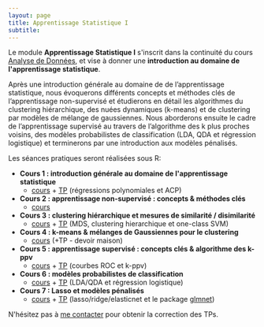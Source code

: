 ```yaml
---
layout: page
title: Apprentissage Statistique I
subtitle:
---
```


Le module **Apprentissage Statistique I** s'inscrit dans la continuité du cours [Analyse de Données](https://formations.univ-grenoble-alpes.fr/fr/catalogue-2021/master-XB/master-mathematiques-et-applications-IAQKA8QE/parcours-statistique-et-sciences-de-sonnees-ssd-IB9H3QIQ/ue-analyse-des-donnees-IGKV3868.html), et vise à donner une **introduction au domaine de l'apprentissage statistique**.

Après une introduction générale au domaine de de l’apprentissage statistique, nous évoquerons différents concepts et méthodes clés de l’apprentissage non-supervisé et étudierons en détail les algorithmes du clustering hiérarchique, des nuées dynamiques (k-means) et de clustering par modèles de mélange de gaussiennes. Nous aborderons ensuite le cadre de l’apprentissage supervisé au travers de l’algorithme des k plus proches voisins, des modèles probabilistes de classification (LDA, QDA et régression logistique) et terminerons par une introduction aux modèles pénalisés.

Les séances pratiques seront réalisées sous R:

* **Cours 1 : introduction générale au domaine de l'apprentissage statistique**
	* [cours](https://pmahe.github.io/data/teaching/app-stat-1/intro_ml.pdf) + [TP](https://pmahe.github.io/data/teaching/app-stat-1/TP1.zip) (régressions polynomiales et ACP)
* **Cours 2 : apprentissage non-supervisé : concepts & méthodes clés**
	* [cours](https://pmahe.github.io/data/teaching/app-stat-1/unsupervised.pdf)
* **Cours 3 : clustering hiérarchique et mesures de similarité / disimilarité**
	* [cours](https://pmahe.github.io/data/teaching/app-stat-1/hclust-distances.pdf) + [TP](https://pmahe.github.io/data/teaching/app-stat-1/TP1.zip) (MDS, clustering hierarchique et one-class SVM)
* **Cours 4 : k-means & mélanges de Gaussiennes pour le clustering**
	* [cours](https://pmahe.github.io/data/teaching/app-stat-1/kmeans-mog.pdf) (+TP - devoir maison) 
* **Cours 5 : apprentissage supervisé : concepts clés & algorithme des k-ppv**
	* [cours](https://pmahe.github.io/data/teaching/app-stat-1/supervised.pdf) + [TP](https://pmahe.github.io/data/teaching/app-stat-1/TP4.zip) (courbes ROC et k-ppv)
* **Cours 6 : modèles probabilistes de classification**
	* [cours](https://pmahe.github.io/data/teaching/app-stat-1/lda-qda-logreg.pdf) + [TP](https://pmahe.github.io/data/teaching/app-stat-1/TP5.zip) (LDA/QDA et régression logistique)
* **Cours 7 : Lasso et modèles pénalisés**
	* [cours](https://pmahe.github.io/data/teaching/app-stat-1/lasso.pdf) + [TP](https://pmahe.github.io/data/teaching/app-stat-1/TP6.zip) (lasso/ridge/elasticnet et le package [glmnet](https://cran.r-project.org/web/packages/glmnet/index.html))


N'hésitez pas à [me contacter](mailto:pierre.mahe@biomerieux.com) pour obtenir la correction des TPs.


